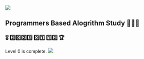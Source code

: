 <img src="https://theme.zdassets.com/theme_assets/9483888/f7b9b68643e5a9a3bda6dc5a238152b1d467c9f0.png">

## Programmers Based Alogrithm Study 👩🏻‍💻


### 🎖 2️⃣0️⃣2️⃣3️⃣ 0️⃣1️⃣ 1️⃣2️⃣ 🏆 
Level 0 is complete.
<img src="file:///Users/yangsangchu/Downloads/level0.png">
